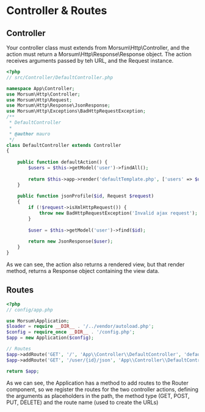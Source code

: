 # Controller & Routes

## Controller

Your controller class must extends from Morsum\Http\Controller, and the action must return a Morsum\Http\Response\Response object.
The action receives arguments passed by teh URL, and the Request instance.

```php
<?php
// src/Controller/DefaultController.php

namespace App\Controller;
use Morsum\Http\Controller;
use Morsum\Http\Request;
use Morsum\Http\Response\JsonResponse;
use Morsum\Http\Exceptions\BadHttpRequestException;
/**
 * DefaultController
 *
 * @author mauro
 */
class DefaultController extends Controller
{
    
    public function defaultAction() {
        $users = $this->getModel('user')->findAll();
        
        return $this->app->render('defaultTemplate.php', ['users' => $users]);
    }
    
    public function jsonProfile($id, Request $request)
    {
        if (!$request->isXmlHttpRequest()) {
            throw new BadHttpRequestException('Invalid ajax request');
        }
        
        $user = $this->getModel('user')->find($id);
        
        return new JsonResponse($user);
    }
}
```
As we can see, the action also returns a rendered view, but that render method, returns a Response object containing the view data.

## Routes

```php
<?php
// config/app.php

use Morsum\Application;
$loader = require __DIR__ . '/../vendor/autoload.php';
$config = require_once __DIR__ . '/config.php';
$app = new Application($config);

// Routes
$app->addRoute('GET', '/', 'App\\Controller\\DefaultController', 'defaultAction', 'home');
$app->addRoute('GET', '/user/{id}/json', 'App\\Controller\\DefaultController', 'jsonProfile', 'ajax_profile');

return $app;
```

As we can see, the Application has a method to add routes to the Router component, so we register the routes for the two controller actions, defining the arguments as placeholders in the path, the method type (GET, POST, PUT, DELETE) and the route name (used to create the URLs) 
